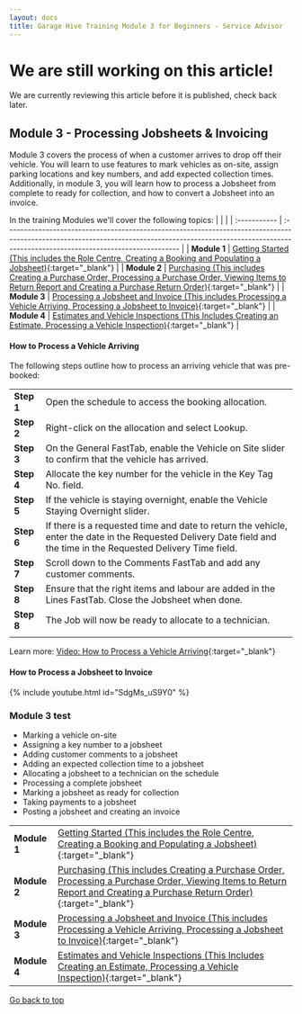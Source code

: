 ```yaml
---
layout: docs
title: Garage Hive Training Module 3 for Beginners - Service Advisor
--- 
```


<a name="top"></a>

# We are still working on this article!
We are currently reviewing this article before it is published, check back later.

## Module 3 - Processing Jobsheets & Invoicing

Module 3 covers the process of when a customer arrives to drop off their vehicle. You will learn to use features to mark vehicles as on-site, assign parking locations and key numbers, and add expected collection times. Additionally, in module 3, you will learn how to process a Jobsheet from complete to ready for collection, and how to convert a Jobsheet into an invoice.  

In the training Modules we'll cover the following topics:
|              |                                                                                                                                                                                                               |
| :----------- | :------------------------------------------------------------------------------------------------------------------------------------------------------------------------------------------------------------ |
| **Module 1** | [Getting Started (This includes the Role Centre, Creating a Booking and Populating a Jobsheet)](garagehive-training.html){:target="_blank"}                                                                   |
| **Module 2** | [Purchasing (This includes Creating a Purchase Order, Processing a Purchase Order, Viewing Items to Return Report and Creating a Purchase Return Order)](garagehive-training-module-2.html){:target="_blank"} |
| **Module 3** | [Processing a Jobsheet and Invoice (This includes Processing a Vehicle Arriving, Processing a Jobsheet to Invoice)](garagehive-training-module-3.html){:target="_blank"}                                      |
| **Module 4** | [Estimates and Vehicle Inspections (This Includes Creating an Estimate, Processing a Vehicle Inspection)](garagehive-training-module-4.html){:target="_blank"}                                                |


#### How to Process a Vehicle Arriving
The following steps outline how to process an arriving vehicle that was pre-booked:

   |            |                                                                                                                                                                     |
   | :--------- | :------------------------------------------------------------------------------------------------------------------------------------------------------------------ |
   | **Step 1** | Open the schedule to access the booking allocation.                                                                                                                 |
   | **Step 2** | Right-click on the allocation and select Lookup.                                                                                                                    |
   | **Step 3** | On the General FastTab, enable the Vehicle on Site slider to confirm that the vehicle has arrived.                                                                  |
   | **Step 4** | Allocate the key number for the vehicle in the Key Tag No. field.                                                                                                   |
   | **Step 5** | If the vehicle is staying overnight, enable the Vehicle Staying Overnight slider.                                                                                   |
   | **Step 6** | If there is a requested time and date to return the vehicle, enter the date in the Requested Delivery Date field and the time in the Requested Delivery Time field. |
   | **Step 7** | Scroll down to the Comments FastTab and add any customer comments.                                                                                                  |
   | **Step 8** | Ensure that the right items and labour are added in the Lines FastTab. Close the Jobsheet when done.                                                                |
   | **Step 8** | The Job will now be ready to allocate to a technician.                                                                                                              |
   |            |                                                                                                                                                                     |

Learn more: [Video: How to Process a Vehicle Arriving](https://www.youtube.com/watch?v=pBSymFc-9m8){:target="_blank"}

#### How to Process a Jobsheet to Invoice

{% include youtube.html id="SdgMs_uS9Y0" %}

### Module 3 test

* Marking a vehicle on-site
* Assigning a key number to a jobsheet
* Adding customer comments to a jobsheet
* Adding an expected collection time to a jobsheet
* Allocating a jobsheet to a technician on the schedule
* Processing a complete jobsheet
* Marking a jobsheet as ready for collection
* Taking payments to a jobsheet
* Posting a jobsheet and creating an invoice

|              |                                                                                                                                                                                                               |
| :----------- | :------------------------------------------------------------------------------------------------------------------------------------------------------------------------------------------------------------ |
| **Module 1** | [Getting Started (This includes the Role Centre, Creating a Booking and Populating a Jobsheet)](garagehive-training.html){:target="_blank"}                                                                   |
| **Module 2** | [Purchasing (This includes Creating a Purchase Order, Processing a Purchase Order, Viewing Items to Return Report and Creating a Purchase Return Order)](garagehive-training-module-2.html){:target="_blank"} |
| **Module 3** | [Processing a Jobsheet and Invoice (This includes Processing a Vehicle Arriving, Processing a Jobsheet to Invoice)](garagehive-training-module-3.html){:target="_blank"}                                      |
| **Module 4** | [Estimates and Vehicle Inspections (This Includes Creating an Estimate, Processing a Vehicle Inspection)](garagehive-training-module-4.html){:target="_blank"}                                                |


[Go back to top](#top)
